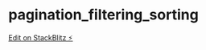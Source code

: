 # pagination_filtering_sorting

[Edit on StackBlitz ⚡️](https://stackblitz.com/edit/stackblitz-starters-ofh8mr)